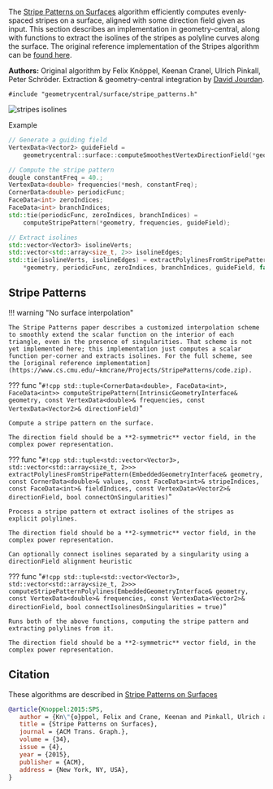 The [Stripe Patterns on Surfaces](https://www.cs.cmu.edu/~kmcrane/Projects/StripePatterns/) algorithm efficiently computes evenly-spaced stripes on a surface, aligned with some direction field given as input. This section describes an implementation in geometry-central, along with functions to extract the isolines of the stripes as polyline curves along the surface. The original reference implementation of the Stripes algorithm can be [found here](https://www.cs.cmu.edu/~kmcrane/Projects/StripePatterns/code.zip).

**Authors:** Original algorithm by Felix Knöppel, Keenan Cranel, Ulrich Pinkall, Peter Schröder. Extraction & geometry-central integration by [David Jourdan](https://djourdan.gitlabpages.inria.fr/).

`#include "geometrycentral/surface/stripe_patterns.h"`

![stripes isolines](/media/stripes_isolines.png)

Example
```cpp
// Generate a guiding field
VertexData<Vector2> guideField =
    geometrycentral::surface::computeSmoothestVertexDirectionField(*geometry, 2);

// Compute the stripe pattern
dougle constantFreq = 40.;
VertexData<double> frequencies(*mesh, constantFreq);
CornerData<double> periodicFunc;
FaceData<int> zeroIndices;
FaceData<int> branchIndices;
std::tie(periodicFunc, zeroIndices, branchIndices) =
    computeStripePattern(*geometry, frequencies, guideField);

// Extract isolines
std::vector<Vector3> isolineVerts;
std::vector<std::array<size_t, 2>> isolineEdges;
std::tie(isolineVerts, isolineEdges) = extractPolylinesFromStripePattern(
    *geometry, periodicFunc, zeroIndices, branchIndices, guideField, false);

```


## Stripe Patterns

!!! warning "No surface interpolation"

    The Stripe Patterns paper describes a customized interpolation scheme to smoothly extend the scalar function on the interior of each triangle, even in the presence of singularities. That scheme is not yet implemented here; this implementation just computes a scalar function per-corner and extracts isolines. For the full scheme, see the [original reference implementation](https://www.cs.cmu.edu/~kmcrane/Projects/StripePatterns/code.zip).


??? func "`#!cpp std::tuple<CornerData<double>, FaceData<int>, FaceData<int>> computeStripePattern(IntrinsicGeometryInterface& geometry, const VertexData<double>& frequencies, const VertexData<Vector2>& directionField)`"

    Compute a stripe pattern on the surface.

    The direction field should be a **2-symmetric** vector field, in the complex power representation.


??? func "`#!cpp std::tuple<std::vector<Vector3>, std::vector<std::array<size_t, 2>>> extractPolylinesFromStripePattern(EmbeddedGeometryInterface& geometry, const CornerData<double>& values, const FaceData<int>& stripeIndices, const FaceData<int>& fieldIndices, const VertexData<Vector2>& directionField, bool connectOnSingularities)`"

    Process a stripe pattern ot extract isolines of the stripes as explicit polylines.
    
    The direction field should be a **2-symmetric** vector field, in the complex power representation.

    Can optionally connect isolines separated by a singularity using a directionField alignment heuristic


??? func "`#!cpp std::tuple<std::vector<Vector3>, std::vector<std::array<size_t, 2>>> computeStripePatternPolylines(EmbeddedGeometryInterface& geometry, const VertexData<double>& frequencies, const VertexData<Vector2>& directionField, bool connectIsolinesOnSingularities = true)`"

    Runs both of the above functions, computing the stripe pattern and extracting polylines from it.
    
    The direction field should be a **2-symmetric** vector field, in the complex power representation.


## Citation

These algorithms are described in [Stripe Patterns on Surfaces](https://www.cs.cmu.edu/~kmcrane/Projects/StripePatterns/)

```bib
@article{Knoppel:2015:SPS,
   author = {Kn\"{o}ppel, Felix and Crane, Keenan and Pinkall, Ulrich and Schr\"{o}der, Peter},
   title = {Stripe Patterns on Surfaces},
   journal = {ACM Trans. Graph.},
   volume = {34},
   issue = {4},
   year = {2015},
   publisher = {ACM},
   address = {New York, NY, USA},
}
```
